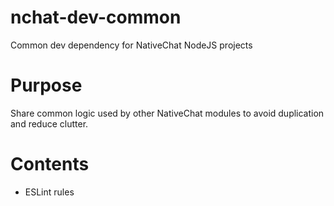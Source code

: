 # nchat-dev-common
Common dev dependency for NativeChat NodeJS projects

# Purpose

Share common logic used by other NativeChat modules to avoid duplication and reduce clutter.

# Contents

* ESLint rules

